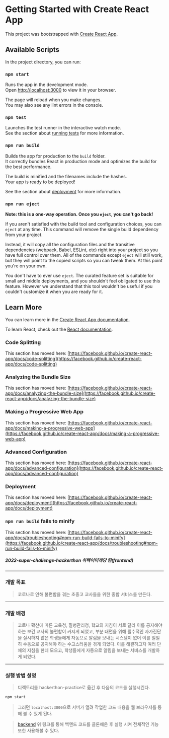# Getting Started with Create React App

This project was bootstrapped with [Create React App](https://github.com/facebook/create-react-app).

## Available Scripts

In the project directory, you can run:

### `npm start`

Runs the app in the development mode.\
Open [http://localhost:3000](http://localhost:3000) to view it in your browser.

The page will reload when you make changes.\
You may also see any lint errors in the console.

### `npm test`

Launches the test runner in the interactive watch mode.\
See the section about [running tests](https://facebook.github.io/create-react-app/docs/running-tests) for more information.

### `npm run build`

Builds the app for production to the `build` folder.\
It correctly bundles React in production mode and optimizes the build for the best performance.

The build is minified and the filenames include the hashes.\
Your app is ready to be deployed!

See the section about [deployment](https://facebook.github.io/create-react-app/docs/deployment) for more information.

### `npm run eject`

**Note: this is a one-way operation. Once you `eject`, you can't go back!**

If you aren't satisfied with the build tool and configuration choices, you can `eject` at any time. This command will remove the single build dependency from your project.

Instead, it will copy all the configuration files and the transitive dependencies (webpack, Babel, ESLint, etc) right into your project so you have full control over them. All of the commands except `eject` will still work, but they will point to the copied scripts so you can tweak them. At this point you're on your own.

You don't have to ever use `eject`. The curated feature set is suitable for small and middle deployments, and you shouldn't feel obligated to use this feature. However we understand that this tool wouldn't be useful if you couldn't customize it when you are ready for it.

## Learn More

You can learn more in the [Create React App documentation](https://facebook.github.io/create-react-app/docs/getting-started).

To learn React, check out the [React documentation](https://reactjs.org/).

### Code Splitting

This section has moved here: [https://facebook.github.io/create-react-app/docs/code-splitting](https://facebook.github.io/create-react-app/docs/code-splitting)

### Analyzing the Bundle Size

This section has moved here: [https://facebook.github.io/create-react-app/docs/analyzing-the-bundle-size](https://facebook.github.io/create-react-app/docs/analyzing-the-bundle-size)

### Making a Progressive Web App

This section has moved here: [https://facebook.github.io/create-react-app/docs/making-a-progressive-web-app](https://facebook.github.io/create-react-app/docs/making-a-progressive-web-app)

### Advanced Configuration

This section has moved here: [https://facebook.github.io/create-react-app/docs/advanced-configuration](https://facebook.github.io/create-react-app/docs/advanced-configuration)

### Deployment

This section has moved here: [https://facebook.github.io/create-react-app/docs/deployment](https://facebook.github.io/create-react-app/docs/deployment)

### `npm run build` fails to minify

This section has moved here: [https://facebook.github.io/create-react-app/docs/troubleshooting#npm-run-build-fails-to-minify](https://facebook.github.io/create-react-app/docs/troubleshooting#npm-run-build-fails-to-minify)


##### 2022-super-challenge-hackerthon 하텍이미래당 팀(frontend)
<hr/>

### 개발 목표
>코로나로 인해 불편함을 겪는 초중고 교사들을 위한 종합 서비스를 만든다.

<hr/>

### 개발 배경
> 코로나 확산에 따른 교육청, 질병관리청, 학교의 지침이 서로 달라 이를 공지해야 하는 보건 교사의 불편함이 커지게 되었고, 부분 대면을 위해 필수적인 자가진단을 실시하지 않은 학생들에게 자동으로 알림을 보내는 시스템이 없어 이를 일일히 수동으로 공지해야 하는 수고스러움을 겪게 되었다. 이를 해결하고자 여러 단체의 지침을 한데 모으고, 학생들에게 자동으로 알림을 보내는 서비스를 개발하게 되었다.

<hr/>

### 실행 방법 설명

>디렉토리를 hackerthon-practice로 옮긴 후 다음의 코드를 실행시킨다.

```node.js
npm start

```
>그러면 `localhost:3000`으로 서버가 열려 작업한 코드 내용을 웹 브라우저를 통해 볼 수 있게 된다.

>[backend](https://github.com/chominho96/INHA-super-challenge-hackathon-Back-end.git)
>위 링크를 통해 백엔드 코드를 클론해온 후 실행 시켜 전체적인 기능 또한 사용해볼 수 있다.